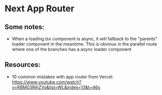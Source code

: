 # Next App Router

## Some notes:

- When a loading.tsx component is async, it will fallback to the "parents" loader component in the meantime. This is obvious in the parallel route where one of the branches has a async loader component

## Resources:

- 10 common mistakes with app router from Vercel: https://www.youtube.com/watch?v=RBM03RihZVs&list=WL&index=13&t=46s
